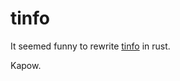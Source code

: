 tinfo
=====

It seemed funny to rewrite [tinfo][tinfo-python] in rust.

Kapow.

[tinfo-python]: https://github.com/richo/tinfo
